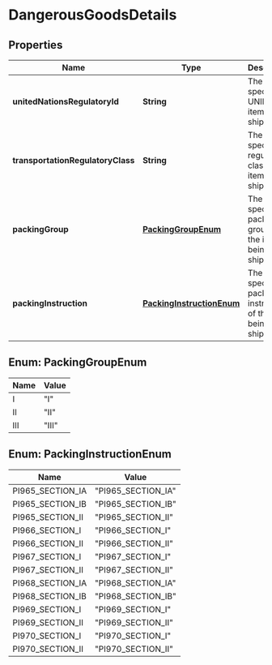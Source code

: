 
# DangerousGoodsDetails

## Properties
Name | Type | Description | Notes
------------ | ------------- | ------------- | -------------
**unitedNationsRegulatoryId** | **String** | The specific UNID of the item being shipped. |  [optional]
**transportationRegulatoryClass** | **String** | The specific regulatory class  of the item being shipped. |  [optional]
**packingGroup** | [**PackingGroupEnum**](#PackingGroupEnum) | The specific packaging group of the item being shipped. |  [optional]
**packingInstruction** | [**PackingInstructionEnum**](#PackingInstructionEnum) | The specific packing instruction of the item being shipped. |  [optional]


<a name="PackingGroupEnum"></a>
## Enum: PackingGroupEnum
Name | Value
---- | -----
I | &quot;I&quot;
II | &quot;II&quot;
III | &quot;III&quot;


<a name="PackingInstructionEnum"></a>
## Enum: PackingInstructionEnum
Name | Value
---- | -----
PI965_SECTION_IA | &quot;PI965_SECTION_IA&quot;
PI965_SECTION_IB | &quot;PI965_SECTION_IB&quot;
PI965_SECTION_II | &quot;PI965_SECTION_II&quot;
PI966_SECTION_I | &quot;PI966_SECTION_I&quot;
PI966_SECTION_II | &quot;PI966_SECTION_II&quot;
PI967_SECTION_I | &quot;PI967_SECTION_I&quot;
PI967_SECTION_II | &quot;PI967_SECTION_II&quot;
PI968_SECTION_IA | &quot;PI968_SECTION_IA&quot;
PI968_SECTION_IB | &quot;PI968_SECTION_IB&quot;
PI969_SECTION_I | &quot;PI969_SECTION_I&quot;
PI969_SECTION_II | &quot;PI969_SECTION_II&quot;
PI970_SECTION_I | &quot;PI970_SECTION_I&quot;
PI970_SECTION_II | &quot;PI970_SECTION_II&quot;



